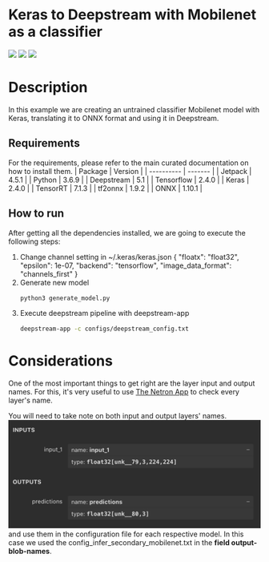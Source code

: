 # Keras to Deepstream with Mobilenet as a classifier
![](https://3.bp.blogspot.com/-3lje6ixQLdU/WWWreZrVXTI/AAAAAAAAMP0/H88qpCHUqOkqrV32bcdD6KsYDWKSSrMvwCLcBGAs/s1600/keras.png)
![](https://www.theredmondcloud.com/wp-content/uploads/2018/12/onnx_logo.png)
![](https://developer.nvidia.com/sites/default/files/deepstreamsdk3-workflow.png)
# Description
In this example we are creating an untrained classifier Mobilenet model with Keras, translating it to ONNX format and using it in Deepstream.

## Requirements
For the requirements, please refer to the main curated documentation on how to install them.
| Package    | Version |
| ---------- | ------- |
| Jetpack    | 4.5.1   |
| Python     | 3.6.9   |
| Deepstream | 5.1     |
| Tensorflow | 2.4.0   |
| Keras      | 2.4.0   |
| TensorRT   | 7.1.3   |
| tf2onnx    | 1.9.2   |
| ONNX       | 1.10.1  |

## How to run
After getting all the dependencies installed, we are going to execute the following steps:
1. Change channel setting in ~/.keras/keras.json
    {
        "floatx": "float32",
        "epsilon": 1e-07,
        "backend": "tensorflow",
        "image_data_format": "channels_first"
    }
1. Generate new model
    ```sh
    python3 generate_model.py
    ```
2. Execute deepstream pipeline with deepstream-app
    ```sh
    deepstream-app -c configs/deepstream_config.txt
    ```

# Considerations

One of the most important things to get right are the layer input and output names. For this, it's very useful to use [The Netron App](https://netron.app) to check every layer's name.

You will need to take note on both input and output layers' names.
![](etc/layer_names.png)
and use them in the configuration file for each respective model. In this case we used the config_infer_secondary_mobilenet.txt in the **field output-blob-names**.